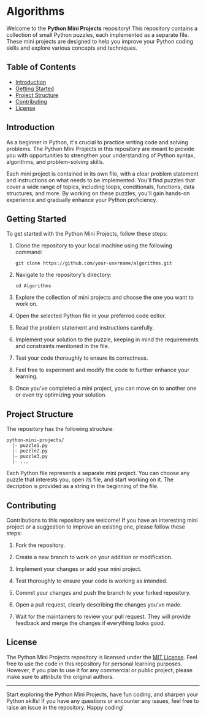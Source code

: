 # Algorithms

Welcome to the **Python Mini Projects** repository! This repository contains a collection of small Python puzzles, each implemented as a separate file. These mini projects are designed to help you improve your Python coding skills and explore various concepts and techniques.

## Table of Contents

- [Introduction](#introduction)
- [Getting Started](#getting-started)
- [Project Structure](#project-structure)
- [Contributing](#contributing)
- [License](#license)

## Introduction

As a beginner in Python, it's crucial to practice writing code and solving problems. The Python Mini Projects in this repository are meant to provide you with opportunities to strengthen your understanding of Python syntax, algorithms, and problem-solving skills.

Each mini project is contained in its own file, with a clear problem statement and instructions on what needs to be implemented. You'll find puzzles that cover a wide range of topics, including loops, conditionals, functions, data structures, and more. By working on these puzzles, you'll gain hands-on experience and gradually enhance your Python proficiency.

## Getting Started

To get started with the Python Mini Projects, follow these steps:

1. Clone the repository to your local machine using the following command:
   ```
   git clone https://github.com/your-username/algorithms.git
   ```

2. Navigate to the repository's directory:
   ```
   cd Algorithms
   ```

3. Explore the collection of mini projects and choose the one you want to work on.

4. Open the selected Python file in your preferred code editor.

5. Read the problem statement and instructions carefully.

6. Implement your solution to the puzzle, keeping in mind the requirements and constraints mentioned in the file.

7. Test your code thoroughly to ensure its correctness.

8. Feel free to experiment and modify the code to further enhance your learning.

9. Once you've completed a mini project, you can move on to another one or even try optimizing your solution.

## Project Structure

The repository has the following structure:

```
python-mini-projects/
  |- puzzle1.py
  |- puzzle2.py
  |- puzzle3.py
  |- ...
```

Each Python file represents a separate mini project. You can choose any puzzle that interests you, open its file, and start working on it. The decription is provided as a string in the beginning of the file.

## Contributing

Contributions to this repository are welcome! If you have an interesting mini project or a suggestion to improve an existing one, please follow these steps:

1. Fork the repository.

2. Create a new branch to work on your addition or modification.

3. Implement your changes or add your mini project.

4. Test thoroughly to ensure your code is working as intended.

5. Commit your changes and push the branch to your forked repository.

6. Open a pull request, clearly describing the changes you've made.

7. Wait for the maintainers to review your pull request. They will provide feedback and merge the changes if everything looks good.

## License

The Python Mini Projects repository is licensed under the [MIT License](LICENSE). Feel free to use the code in this repository for personal learning purposes. However, if you plan to use it for any commercial or public project, please make sure to attribute the original authors.

---

Start exploring the Python Mini Projects, have fun coding, and sharpen your Python skills! If you have any questions or encounter any issues, feel free to raise an issue in the repository. Happy coding!
